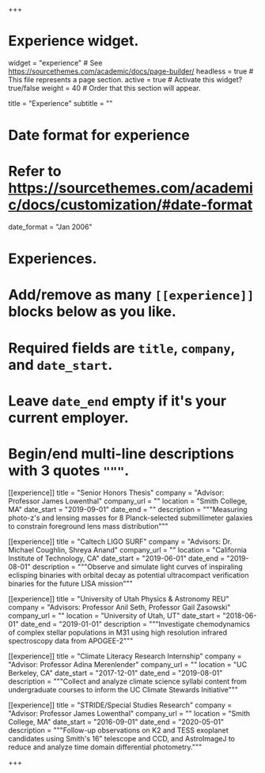 +++
# Experience widget.
widget = "experience"  # See https://sourcethemes.com/academic/docs/page-builder/
headless = true  # This file represents a page section.
active = true  # Activate this widget? true/false
weight = 40  # Order that this section will appear.

title = "Experience"
subtitle = ""

# Date format for experience
#   Refer to https://sourcethemes.com/academic/docs/customization/#date-format
date_format = "Jan 2006"

# Experiences.
#   Add/remove as many `[[experience]]` blocks below as you like.
#   Required fields are `title`, `company`, and `date_start`.
#   Leave `date_end` empty if it's your current employer.
#   Begin/end multi-line descriptions with 3 quotes `"""`.

[[experience]]
  title = "Senior Honors Thesis"
  company = "Advisor: Professor James Lowenthal"
  company_url = ""
  location = "Smith College, MA"
  date_start = "2019-09-01"
  date_end = ""
  description = """Measuring photo-z's and lensing masses for 8
  Planck-selected submillimeter galaxies to constrain foreground lens mass distribution"""

[[experience]]
  title = "Caltech LIGO SURF"
  company = "Advisors: Dr. Michael Coughlin, Shreya Anand"
  company_url = ""
  location = "California Institute of Technology, CA"
  date_start = "2019-06-01"
  date_end = "2019-08-01"
  description = """Observe and simulate light curves of inspiraling
  eclisping binaries with orbital decay as potential ultracompact
  verification binaries for the future LISA mission"""

[[experience]]
  title = "University of Utah Physics & Astronomy REU"
  company = "Advisors: Professor Anil Seth, Professor Gail Zasowski"
  company_url = ""
  location = "University of Utah, UT"
  date_start = "2018-06-01"
  date_end = "2019-01-01"
  description = """Investigate chemodynamics of complex stellar
  populations in M31 using high resolution infrared spectroscopy data
  from APOGEE-2"""


[[experience]]
  title = "Climate Literacy Research Internship"
  company = "Advisor: Professor Adina Merenlender"
  company_url = ""
  location = "UC Berkeley, CA"
  date_start = "2017-12-01"
  date_end = "2019-08-01"
  description = """Collect and analyze climate science syllabi content
  from undergraduate courses to inform the UC Climate Stewards Initiative"""


[[experience]]
  title = "STRIDE/Special Studies Research"
  company = "Advisor: Professor James Lowenthal"
  company_url = ""
  location = "Smith College, MA"
  date_start = "2016-09-01"
  date_end = "2020-05-01"
  description = """Follow-up observations on K2 and TESS exoplanet
  candidates using Smith's 16” telescope and CCD, and AstroImageJ to
  reduce and analyze time domain differential photometry."""

+++
